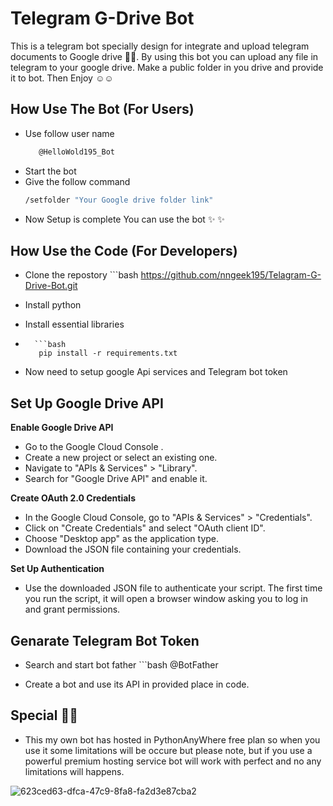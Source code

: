 # Telegram G-Drive Bot

This is a telegram bot specially design for integrate and upload telegram documents to Google drive 👾👾. By using this bot you can upload any file in telegram to your google drive.
Make a public folder in you drive and provide it to bot. Then Enjoy ☺️☺️

## How Use The Bot (For Users)

- Use follow user name
  ```bash
     @HelloWold195_Bot
  
- Start the bot
- Give the follow command
     ```bash
   /setfolder "Your Google drive folder link"

- Now Setup is complete You can use the bot ✨ ✨ 
    

## How Use the Code (For Developers) 

- Clone the repostory 
      ```bash
     https://github.com/nngeek195/Telagram-G-Drive-Bot.git

- Install python
- Install essential libraries
-       ```bash
         pip install -r requirements.txt

- Now need to setup google Api services and Telegram bot token

## Set Up Google Drive API

**Enable Google Drive API**  
- Go to the Google Cloud Console .
- Create a new project or select an existing one.
- Navigate to "APIs & Services" > "Library".
- Search for "Google Drive API" and enable it.
  
**Create OAuth 2.0 Credentials**
- In the Google Cloud Console, go to "APIs & Services" > "Credentials".
- Click on "Create Credentials" and select "OAuth client ID".
- Choose "Desktop app" as the application type.
- Download the JSON file containing your credentials.

**Set Up Authentication**
- Use the downloaded JSON file to authenticate your script. The first time you run the script, it will open a browser window asking you to log in and grant permissions.

## Genarate Telegram Bot Token

- Search and start bot father
      ```bash
        @BotFather

- Create a bot and use its API in provided place in code.
      
## Special 💎💎

- This my own bot has hosted in PythonAnyWhere free plan so when you use it some limitations will be occure but please note, but if you use a powerful premium hosting service bot will work with perfect and no any limitations will happens. 


![623ced63-dfca-47c9-8fa8-fa2d3e87cba2](https://github.com/user-attachments/assets/5c88ee67-4511-4fd3-a012-59d2d369d4ab)


